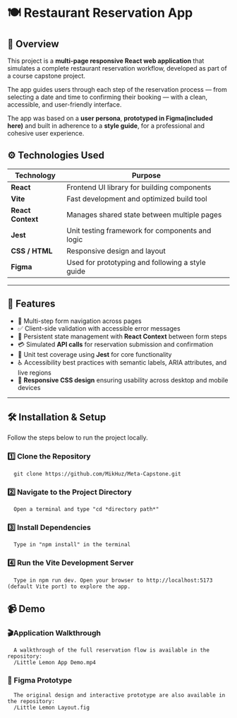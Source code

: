 # 🍽️ Restaurant Reservation App

## 🧭 Overview

This project is a **multi-page responsive React web application** that simulates a complete restaurant reservation workflow, developed as part of a course capstone project.  

The app guides users through each step of the reservation process — from selecting a date and time to confirming their booking — with a clean, accessible, and user-friendly interface.  

The app was based on a **user persona**, **prototyped in Figma(included here)** and built in adherence to a **style guide**, for a professional and cohesive user experience.

## ⚙️ Technologies Used

| Technology | Purpose |
|-------------|----------|
| **React** | Frontend UI library for building components |
| **Vite** | Fast development and optimized build tool |
| **React Context** | Manages shared state between multiple pages |
| **Jest** | Unit testing framework for components and logic |
| **CSS / HTML** | Responsive design and layout |
| **Figma** | Used for prototyping and following a style guide |

---

## 🌟 Features

- 🧩 Multi-step form navigation across pages  
- ✅ Client-side validation with accessible error messages  
- 🔄 Persistent state management with **React Context** between form steps  
- 💳 Simulated **API calls** for reservation submission and confirmation  
- 🧪 Unit test coverage using **Jest** for core functionality  
- ♿ Accessibility best practices with semantic labels, ARIA attributes, and live regions  
- 📱 **Responsive CSS design** ensuring usability across desktop and mobile devices  

---

## 🛠️ Installation & Setup

Follow the steps below to run the project locally.

### 1️⃣ Clone the Repository
      git clone https://github.com/MikHuz/Meta-Capstone.git

### 2️⃣ Navigate to the Project Directory
      Open a terminal and type "cd *directory path*"

### 3️⃣ Install Dependencies
      Type in "npm install" in the terminal

### 4️⃣ Run the Vite Development Server
      Type in npm run dev. Open your browser to http://localhost:5173 (default Vite port) to explore the app.

## 📹 Demo  

###  🎬Application Walkthrough  
      A walkthrough of the full reservation flow is available in the repository: 
      /Little Lemon App Demo.mp4

### 🎨 Figma Prototype  
      The original design and interactive prototype are also available in the repository: 
      /Little Lemon Layout.fig
